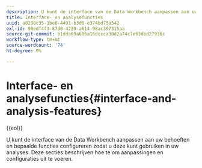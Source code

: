```yaml
---
description: U kunt de interface van de Data Workbench aanpassen aan uw behoeften en bepaalde functies configureren zodat u deze kunt gebruiken in uw analyses. Deze secties beschrijven hoe te om aanpassingen en configuraties uit te voeren.
title: Interface- en analysefuncties
uuid: a0298c35-1be6-4491-b3d0-e374bd75a542
exl-id: 90edf4f3-87d0-4239-a614-98ac397315aa
source-git-commit: b1dda69a606a16dccca30d2a74c7e63dbd27936c
workflow-type: tm+mt
source-wordcount: '74'
ht-degree: 0%

---
```


# Interface- en analysefuncties{#interface-and-analysis-features}

{{eol}}

U kunt de interface van de Data Workbench aanpassen aan uw behoeften en bepaalde functies configureren zodat u deze kunt gebruiken in uw analyses. Deze secties beschrijven hoe te om aanpassingen en configuraties uit te voeren.
